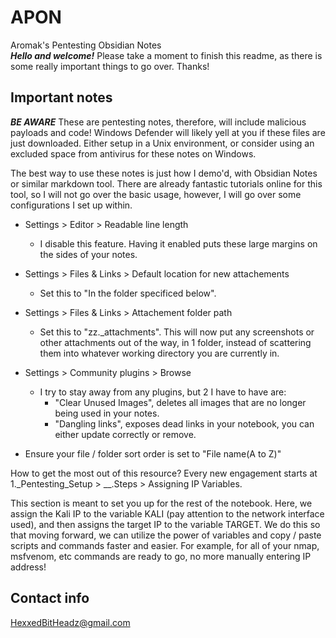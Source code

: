 # APON
Aromak's Pentesting Obsidian Notes <br />
***Hello and welcome!*** Please take a moment to finish this readme, as there is some really important things to go over.  Thanks!


## Important notes
***BE AWARE*** These are pentesting notes, therefore, will include malicious payloads and code!  Windows Defender will likely yell at you if these files are just downloaded.  Either setup in a Unix environment, or consider using an excluded space from antivirus for these notes on Windows.

The best way to use these notes is just how I demo'd, with Obsidian Notes or similar markdown tool.  There are already fantastic tutorials online for this tool, so I will not go over the basic usage, however, I will go over some configurations I set up within. 

- Settings > Editor > Readable line length
  - I disable this feature.  Having it enabled puts these large margins on the sides of your notes.

- Settings > Files & Links > Default location for new attachements
  - Set this to "In the folder specificed below".

- Settings > Files & Links > Attachement folder path
  - Set this to "zz._attachments".  This will now put any screenshots or other attachments out of the way, in 1 folder, instead of scattering them into whatever working directory you are currently in.
  
- Settings > Community plugins > Browse
  - I try to stay away from any plugins, but 2 I have to have are:
    - "Clear Unused Images", deletes all images that are no longer being used in your notes.
    - "Dangling links", exposes dead links in your notebook, you can either update correctly or remove.

- Ensure your file / folder sort order is set to "File name(A to Z)"

How to get the most out of this resource?
Every new engagement starts at 1._Pentesting_Setup > __.Steps > Assigning IP Variables.

This section is meant to set you up for the rest of the notebook.  Here, we assign the Kali IP to the variable KALI (pay attention to the network interface used), and then assigns the target IP to the variable TARGET.  We do this so that moving forward, we can utilize the power of variables and copy / paste scripts and commands faster and easier.  For example, for all of your nmap, msfvenom, etc commands are ready to go, no more manually entering IP address!


## Contact info
HexxedBitHeadz@gmail.com  <br />
